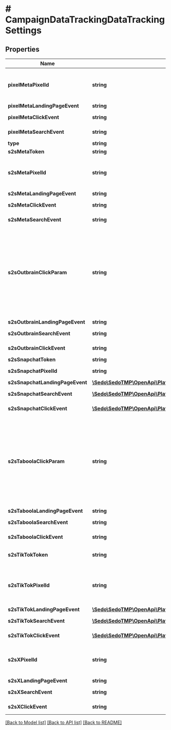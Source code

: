 # # CampaignDataTrackingDataTrackingSettings

## Properties

Name | Type | Description | Notes
------------ | ------------- | ------------- | -------------
**pixelMetaPixelId** | **string** | Pixel ID from Meta Events Manager. See for more details: https://www.facebook.com/business/help/952192354843755?id&#x3D;1205376682832142  More details on how to set up the tracking can be found in the [Meta conversion tracking API documentation](https://developers.facebook.com/docs/marketing-api/conversions-api/get-started/) |
**pixelMetaLandingPageEvent** | **string** | Event name for the Landing Visit event | [optional]
**pixelMetaClickEvent** | **string** | Event name for the Ad Click or \&quot;2nd\&quot; click event. Commonly used for conversion tracking | [optional]
**pixelMetaSearchEvent** | **string** | Event name for the Search event. Can be used for tracking \&quot;1st\&quot; click | [optional]
**type** | **string** |  |
**s2sMetaToken** | **string** | Conversion API token | [optional]
**s2sMetaPixelId** | **string** | Pixel ID from Meta Events Manager. See for more details: https://www.facebook.com/business/help/952192354843755?id&#x3D;1205376682832142  More details on how to set up the tracking can be found in the [Meta conversion tracking API documentation](https://developers.facebook.com/docs/marketing-api/conversions-api/get-started/) | [optional]
**s2sMetaLandingPageEvent** | **string** | Event name for the Landing Visit event | [optional]
**s2sMetaClickEvent** | **string** | Event name for the Ad Click or \&quot;2nd\&quot; click event. Commonly used for conversion tracking | [optional]
**s2sMetaSearchEvent** | **string** | Event name for the Search event. Can be used for tracking \&quot;1st\&quot; click | [optional]
**s2sOutbrainClickParam** | **string** | Follow the Outbrain guidelines to set up the Server-to-Server (S2S) Conversion in your Outbrain account: [Outbrain S2S Conversion Setup](https://www.outbrain.com/help/advertisers/server2server-integrations/)  This parameter is crucial for passing the Outbrain Click ID back to Outbrain, enabling effective tracking of your campaigns.  **Usage Instructions:**   1. When directing traffic to your RSoC articles, include the Outbrain Click ID in the URL using a parameter name of your choice.   2. Ensure that the parameter name in the URL aligns with the name configured in s2sObClickParam.  **Example:**  If your traffic URL is structured as follows: &#x60;https://your-rsoc-domain.com/?campaign&#x3D;1234&amp;ob_click_id&#x3D;23o4ij23o&#x60; Then, you should set the value of s2sTblClickParam to &#x60;ob_click_id&#x60;. This alignment guarantees proper tracking and reporting of your campaigns with Outbrain. |
**s2sOutbrainLandingPageEvent** | **string** | Event name for the Landing Visit event | [optional]
**s2sOutbrainSearchEvent** | **string** | Event name for the Search event. Can be used for tracking \&quot;1st\&quot; click | [optional]
**s2sOutbrainClickEvent** | **string** | Event name for the Ad Click or \&quot;2nd\&quot; click event. Commonly used for conversion tracking | [optional]
**s2sSnapchatToken** | **string** | Conversion API token |
**s2sSnapchatPixelId** | **string** | Event Pixel ID from Snapchat Ads Manager  More details on how to set up the tracking can be found in the [Snapchat Ads Manager](https://forbusiness.snapchat.com/blog/the-snap-pixel-how-it-works-and-how-to-install-it#installation) |
**s2sSnapchatLandingPageEvent** | [**\Sedo\SedoTMP\OpenApi\Platform\Model\S2sSnapchatEventType**](S2sSnapchatEventType.md) | Event name for the Landing Visit event | [optional]
**s2sSnapchatSearchEvent** | [**\Sedo\SedoTMP\OpenApi\Platform\Model\S2sSnapchatEventType**](S2sSnapchatEventType.md) | Event name for the Search event. Can be used for tracking \&quot;1st\&quot; click | [optional]
**s2sSnapchatClickEvent** | [**\Sedo\SedoTMP\OpenApi\Platform\Model\S2sSnapchatEventType**](S2sSnapchatEventType.md) | Event name for the Ad Click or \&quot;2nd\&quot; click event. Commonly used for conversion tracking | [optional]
**s2sTaboolaClickParam** | **string** | Follow the Taboola guidelines to set up the Server-to-Server (S2S) Conversion in your Taboola account: [Taboola S2S Conversion Setup0](https://help.taboola.com/hc/en-us/articles/115006850567-How-to-Track-Conversions-Using-Server-to-Server-Integration-S2S)  &#x60;s2sTaboolaClickParam&#x60; parameter is crucial for passing the Taboola Click ID back to Taboola, enabling effective tracking of your campaigns.  **Usage Instructions:**   1. When directing traffic to your RSoC articles, include the Taboola Click ID in the URL using a parameter name of your choice.   2. Ensure that the parameter name in the URL aligns with the name configured in s2sTaboolaClickParam.  **Example:**    If your traffic URL is structured as follows:   your-rsoc-domain.com/?campaign&#x3D;12&amp;taboola_click&#x3D;23o4ij23o   Then, you should set the value of &#x60;s2sTaboolaClickParam&#x60; to &#x60;taboola_click&#x60;. This alignment guarantees proper tracking and reporting of your campaigns with Taboola. |
**s2sTaboolaLandingPageEvent** | **string** | Event name for the Landing Visit event | [optional]
**s2sTaboolaSearchEvent** | **string** | Event name for the Search event. Can be used for tracking \&quot;1st\&quot; click | [optional]
**s2sTaboolaClickEvent** | **string** | Event name for the Ad Click or \&quot;2nd\&quot; click event. Commonly used for conversion tracking | [optional]
**s2sTikTokToken** | **string** | This is the API token required for authentication with the TikTok API. Ensure that you generate and securely store this token to facilitate server-to-server interactions. |
**s2sTikTokPixelId** | **string** | This is the Event Pixel ID obtained from the TikTok Tracking section. It is essential for tracking user interactions on your landing pages.  For generating your Pixel ID, refer to the following resources:   [Get Started with Pixel](https://ads.tiktok.com/help/article/get-started-pixel)   [Pixel Sharing in Business Center](https://ads.tiktok.com/help/article/pixel-sharing-business-center)  Note: Make sure to configure the appropriate permissions in your TikTok account for the pixel to function correctly. |
**s2sTikTokLandingPageEvent** | [**\Sedo\SedoTMP\OpenApi\Platform\Model\S2sTikTokEventType**](S2sTikTokEventType.md) | Event name for the Landing Visit event | [optional]
**s2sTikTokSearchEvent** | [**\Sedo\SedoTMP\OpenApi\Platform\Model\S2sTikTokEventType**](S2sTikTokEventType.md) | Event name for the Search event. Can be used for tracking \&quot;1st\&quot; click | [optional]
**s2sTikTokClickEvent** | [**\Sedo\SedoTMP\OpenApi\Platform\Model\S2sTikTokEventType**](S2sTikTokEventType.md) | Event name for the Ad Click or \&quot;2nd\&quot; click event. Commonly used for conversion tracking | [optional]
**s2sXPixelId** | **string** | This parameter represents the Event Pixel ID obtained from the Twitter (X) Events Manager. It is essential for tracking user interactions and conversions.  For detailed guidance on setting up and using the pixel, please refer to the official documentation: [Twitter (X) Conversion API](https://developer.x.com/en/docs/x-ads-api/measurement/web-conversions/conversion-api) |
**s2sXLandingPageEvent** | **string** | Event name for the Landing Visit event | [optional]
**s2sXSearchEvent** | **string** | Event name for the Search event. Can be used for tracking \&quot;1st\&quot; click | [optional]
**s2sXClickEvent** | **string** | Event name for the Ad Click or \&quot;2nd\&quot; click event. Commonly used for conversion tracking | [optional]

[[Back to Model list]](../../README.md#models) [[Back to API list]](../../README.md#endpoints) [[Back to README]](../../README.md)
